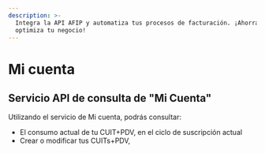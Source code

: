 ```yaml
---
description: >-
  Integra la API AFIP y automatiza tus procesos de facturación. ¡Ahorra tiempo y
  optimiza tu negocio!
---
```


# Mi cuenta

## Servicio API de consulta de "Mi Cuenta"

Utilizando el servicio de Mi cuenta, podrás consultar:

* El consumo actual de tu CUIT+PDV, en el ciclo de suscripción actual
* Crear o modificar tus CUITs+PDV,&#x20;

